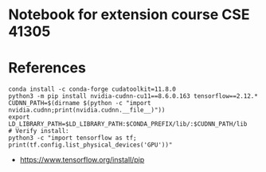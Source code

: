 # Notebook for extension course CSE 41305

# References

```
conda install -c conda-forge cudatoolkit=11.8.0
python3 -m pip install nvidia-cudnn-cu11==8.6.0.163 tensorflow==2.12.*
CUDNN_PATH=$(dirname $(python -c "import nvidia.cudnn;print(nvidia.cudnn.__file__)"))
export LD_LIBRARY_PATH=$LD_LIBRARY_PATH:$CONDA_PREFIX/lib/:$CUDNN_PATH/lib
# Verify install:
python3 -c "import tensorflow as tf; print(tf.config.list_physical_devices('GPU'))"
```

* https://www.tensorflow.org/install/pip
